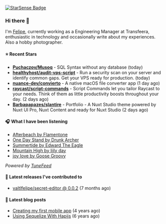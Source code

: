 <a href="https://starsense.app/developer-types" target="_blank"><img src="https://starsense.app/api/badge/?user=valtlfelipe" alt="StarSense Badge"></a>

### Hi there 👋

I'm [Felipe](https://felipevm.com), currently working as a Engineering Manager at Transfeera, enthusiastic in technology and occasionally write about my experiences. Also a hobby photographer.

#### ⭐ Recent Stars
- **[Puchaczov/Musoq](https://github.com/Puchaczov/Musoq)** - SQL Syntax without any database (today)
- **[healthyhost/audit-vps-script](https://github.com/healthyhost/audit-vps-script)** - Run a security scan on your server and identify common gaps. Get your VPS ready for production. (today)
- **[nuance-dev/convierto](https://github.com/nuance-dev/convierto)** - A native macOS file converter app (1 day ago)
- **[raycast/script-commands](https://github.com/raycast/script-commands)** - Script Commands let you tailor Raycast to your needs. Think of them as little productivity boosts throughout your day. (2 days ago)
- **[Barbapapazes/slantire](https://github.com/Barbapapazes/slantire)** - Portfolio - A Nuxt Studio theme powered by Nuxt UI Pro, Nuxt Content and ready for Nuxt Studio (2 days ago)

#### 🎧 What I have been listening
- [Afterbeach by Flamentone](https://open.spotify.com/track/3H9RVmWhpElLLJD83yKw8J)
- [One Day Stand by Drunk Archer](https://open.spotify.com/track/5nxeaDc5IfbEPhy5eZcvpN)
- [Summertide by Edward The Eagle](https://open.spotify.com/track/0PvtqPA5hhMktJGxZzCWJD)
- [Mountain High by liily day](https://open.spotify.com/track/6KlwKBHBnWTm825JMgR6Ds)
- [joy love by Goose Groovy](https://open.spotify.com/track/6k7j89mjONxCj8FioP1cii)

_Powered by [TuneFeed](https://tunefeed.app?ref=valtlfelipe-gh-profile)_ 

#### 🚀 Latest releases I've contributed to


- [valtlfelipe/secret-editor @ 0.0.2](https://github.com/valtlfelipe/secret-editor/releases/tag/0.0.2) (7 months ago)

#### 📄 Latest blog posts
- [Creating my first mobile app](https://felipevm.com/posts/creating-my-first-mobile-app/) (4 years ago)
- [Using Sequelize With Hapijs](https://felipevm.com/posts/using-sequelize-with-hapijs/) (6 years ago)
